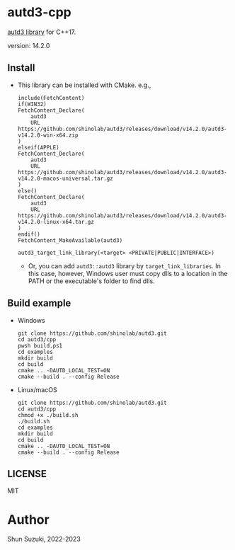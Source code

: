 # autd3-cpp

[autd3 library](https://github.com/shinolab/autd3) for C++17.

version: 14.2.0

## Install

- This library can be installed with CMake. e.g.,
    ```
    include(FetchContent)
    if(WIN32)
    FetchContent_Declare(
        autd3
        URL https://github.com/shinolab/autd3/releases/download/v14.2.0/autd3-v14.2.0-win-x64.zip
    )
    elseif(APPLE)
    FetchContent_Declare(
        autd3
        URL https://github.com/shinolab/autd3/releases/download/v14.2.0/autd3-v14.2.0-macos-universal.tar.gz
    )
    else()
    FetchContent_Declare(
        autd3
        URL https://github.com/shinolab/autd3/releases/download/v14.2.0/autd3-v14.2.0-linux-x64.tar.gz
    )
    endif()
    FetchContent_MakeAvailable(autd3)

    autd3_target_link_library(<target> <PRIVATE|PUBLIC|INTERFACE>)
    ```

    - Or, you can add `autd3::autd3` library by `target_link_libraries`. In this case, however, Windows user must copy dlls to a location in the PATH or the executable's folder to find dlls.

## Build example

- Windows

    ```
    git clone https://github.com/shinolab/autd3.git
    cd autd3/cpp
    pwsh build.ps1
    cd examples
    mkdir build
    cd build
    cmake .. -DAUTD_LOCAL_TEST=ON
    cmake --build . --config Release
    ```

- Linux/macOS

    ```
    git clone https://github.com/shinolab/autd3.git
    cd autd3/cpp
    chmod +x ./build.sh
    ./build.sh
    cd examples
    mkdir build
    cd build
    cmake .. -DAUTD_LOCAL_TEST=ON
    cmake --build . --config Release
    ```

## LICENSE

MIT

# Author

Shun Suzuki, 2022-2023
